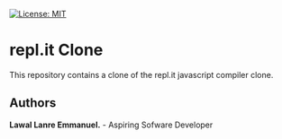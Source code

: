 [![License: MIT](https://img.shields.io/badge/License-MIT-yellow.svg)](https://opensource.org/licenses/MIT)

# repl.it Clone
This repository contains a clone of the repl.it javascript compiler clone.

## Authors
**Lawal Lanre Emmanuel.** - Aspiring Sofware Developer
